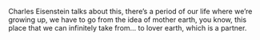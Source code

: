Charles Eisenstein talks about this, there’s a period of our life where we’re growing up, we have to go from the idea of mother earth, you know, this place that we can infinitely take from… to lover earth, which is a partner.